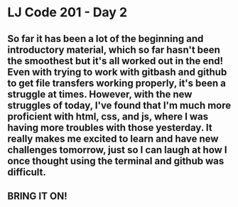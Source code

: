# **LJ Code 201 - Day 2**

## So far it has been a lot of the beginning and introductory material, which so far hasn't been the smoothest but it's all worked out in the end! Even with trying to work with gitbash and github to get file transfers working properly, it's been a struggle at times.  However, with the new struggles of today, I've found that I'm much more proficient with html, css, and js, where I was having more troubles with those yesterday.  It really makes me excited to learn and have new challenges tomorrow, just so I can laugh at how I once thought using the terminal and github was difficult.

## BRING IT ON!
